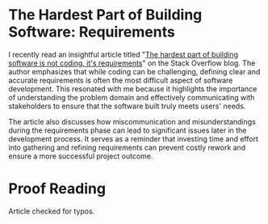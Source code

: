# The Hardest Part of Building Software: Requirements

I recently read an insightful article titled "[The hardest part of building software is not coding, it's requirements](https://stackoverflow.blog/2023/12/29/the-hardest-part-of-building-software-is-not-coding-its-requirements/)" on the Stack Overflow blog. The author emphasizes that while coding can be challenging, defining clear and accurate requirements is often the most difficult aspect of software development. This resonated with me because it highlights the importance of understanding the problem domain and effectively communicating with stakeholders to ensure that the software built truly meets users' needs.

The article also discusses how miscommunication and misunderstandings during the requirements phase can lead to significant issues later in the development process. It serves as a reminder that investing time and effort into gathering and refining requirements can prevent costly rework and ensure a more successful project outcome.

# Proof Reading
Article checked for typos.
